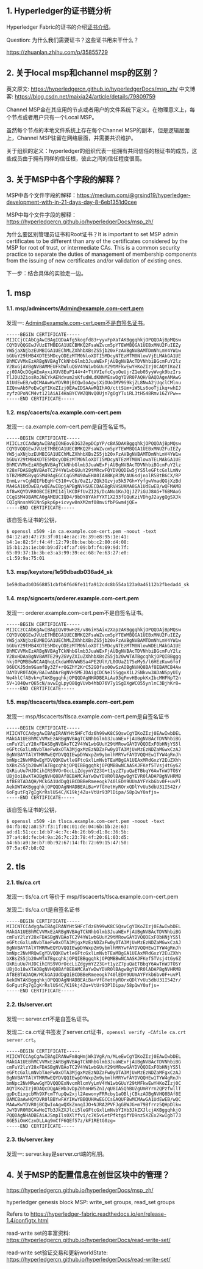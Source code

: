 ## 1. Hyperledger的证书链分析

Hyperledger Fabric的证书的介绍[证书介绍](https://www.cnblogs.com/preminem/p/7874710.html)。


Question: 为什么我们需要证书？这些证书用来干什么？


https://zhuanlan.zhihu.com/p/35855729



## 2. 关于local msp和channel msp的区别？

英文原文: https://hyperledgercn.github.io/hyperledgerDocs/msp_zh/
中文博客: https://blog.csdn.net/maixia24/article/details/79809759

Channel MSP金在其应用的节点或者用户的文件系统下定义。在物理意义上，每个节点或者用户只有一个Local MSP。

虽然每个节点的本地文件系统上存在每个Channel MSP的副本，但是逻辑层面上，Channel MSP驻留在网络层面，并需要共识维护。



关于组织的定义：hyperledger的组织代表一组拥有共同信任的根证书的成员，这些成员由于拥有同样的信任根，彼此之间的信任程度很高。






## 3. 关于MSP中各个字段的解释？

MSP中各个文件字段的解释：https://medium.com/@grsind19/hyperledger-development-with-in-21-days-day-8-6eb1351d0cee

MSP中每个文件字段的解释：https://hyperledgercn.github.io/hyperledgerDocs/msp_zh/

为什么要区别管理员证书和Root证书？It is important to set MSP admin certificates to be different than any of the certificates considered by the MSP for root of trust, or intermediate CAs. This is a common security practice to separate the duties of management of membership components from the issuing of new certificates and/or validation of existing ones.


下一步：结合具体的实验走一边。





## 1. msp


#### 1.1. msp/admincerts/Admin@example.com-cert.pem

发现一: Admin@example.com-cert.pem不是自签名证书。

```
-----BEGIN CERTIFICATE-----
MIICCjCCAbCgAwIBAgIQDaAfg5kogfd83+yyvFpXaTAKBggqhkjOPQQDAjBpMQsw
CQYDVQQGEwJVUzETMBEGA1UECBMKQ2FsaWZvcm5pYTEWMBQGA1UEBxMNU2FuIEZy
YW5jaXNjbzEUMBIGA1UEChMLZXhhbXBsZS5jb20xFzAVBgNVBAMTDmNhLmV4YW1w
bGUuY29tMB4XDTE5MDcyODEzMTM0NloXDTI5MDcyNTEzMTM0NlowVjELMAkGA1UE
BhMCVVMxEzARBgNVBAgTCkNhbGlmb3JuaWExFjAUBgNVBAcTDVNhbiBGcmFuY2lz
Y28xGjAYBgNVBAMMEUFkbWluQGV4YW1wbGUuY29tMFkwEwYHKoZIzj0CAQYIKoZI
zj0DAQcDQgAEmAyxiXUV8EuP144+4+TtXVIefcCyoOeUjrZ1eb05yyWvgk9bzIrs
TlJDU3ZiosRoJNCYkAENdvum2sKfudWLdKNNMEswDgYDVR0PAQH/BAQDAgeAMAwG
A1UdEwEB/wQCMAAwKwYDVR0jBCQwIoAgwjXiOUoIMV9S9kjZL8NwA2jUqclCMlnu
IZQnwAb5PoEwCgYIKoZIzj0EAwIDSAAwRQIhAO/cttSUm+iW5Ls6ooTjikq+whIJ
zyfzOPoNCM4vt121AiAI4HaBYCVWZQNvQ0Ujn7gOgYTuiRL3tHS48Rmv16ZYPw==
-----END CERTIFICATE-----
```



#### 1.2. msp/cacerts/ca.example.com-cert.pem

发现一: ca.example.com-cert.pem是自签名证书。

```
-----BEGIN CERTIFICATE-----
MIICLzCCAdWgAwIBAgIQNEovB3G3ZepDCpYP/cBA5DAKBggqhkjOPQQDAjBpMQsw
CQYDVQQGEwJVUzETMBEGA1UECBMKQ2FsaWZvcm5pYTEWMBQGA1UEBxMNU2FuIEZy
YW5jaXNjbzEUMBIGA1UEChMLZXhhbXBsZS5jb20xFzAVBgNVBAMTDmNhLmV4YW1w
bGUuY29tMB4XDTE5MDcyODEzMTM0NloXDTI5MDcyNTEzMTM0NlowaTELMAkGA1UE
BhMCVVMxEzARBgNVBAgTCkNhbGlmb3JuaWExFjAUBgNVBAcTDVNhbiBGcmFuY2lz
Y28xFDASBgNVBAoTC2V4YW1wbGUuY29tMRcwFQYDVQQDEw5jYS5leGFtcGxlLmNv
bTBZMBMGByqGSM49AgEGCCqGSM49AwEHA0IABBKpR3M/AU6sdjnolR5BtB6CX/RP
EnmLvrvCgNQIFbEqHrC510+vCb/0aZ1/ZQk3Gzvjo5k57Gh+YyfgwVmadQGjXzBd
MA4GA1UdDwEB/wQEAwIBpjAPBgNVHSUECDAGBgRVHSUAMA8GA1UdEwEB/wQFMAMB
Af8wKQYDVR0OBCIEIMI14jlKCDFfUvZI2S/DcANo1KnJQjJZ7iGUJ8AG+T6BMAoG
CCqGSM49BAMCA0gAMEUCIQD4/9bDY8YAkFYXT1X233fGQuKziVDhgJ2aygQgSXJk
CQIgNnsnW91NnSpkp6p+icvyw0nXM2mf08mvifbPGwm4jQE=
-----END CERTIFICATE-----
```

该自签名证书的公钥，

```shell
$ openssl x509 -in ca.example.com-cert.pem -noout -text
04:12:a9:47:73:3f:01:4e:ac:76:39:e8:95:1e:41:
b4:1e:82:5f:f4:4f:12:79:8b:be:bb:c2:80:d4:08:
15:b1:2a:1e:b0:b9:d7:4f:af:09:bf:f4:69:9d:7f:
65:09:37:1b:3b:e3:a3:99:39:ec:68:7e:63:27:e0:
c1:59:9a:75:01
```


#### 1.3. msp/keystore/1e59dbadb036ad4_sk

```
1e59dbadb03668851cbfb6f6d6fe11fa912cdc8b554a123a0a46112b2fbedad4_sk
```



#### 1.4. msp/signcerts/orderer.example.com-cert.pem

发现一: orderer.example.com-cert.pem不是自签名证书。

```
-----BEGIN CERTIFICATE-----
MIICCzCCAbKgAwIBAgIQV09wHzE/v86iHSAix2XapzAKBggqhkjOPQQDAjBpMQsw
CQYDVQQGEwJVUzETMBEGA1UECBMKQ2FsaWZvcm5pYTEWMBQGA1UEBxMNU2FuIEZy
YW5jaXNjbzEUMBIGA1UEChMLZXhhbXBsZS5jb20xFzAVBgNVBAMTDmNhLmV4YW1w
bGUuY29tMB4XDTE5MDcyODEzMTM0NloXDTI5MDcyNTEzMTM0NlowWDELMAkGA1UE
BhMCVVMxEzARBgNVBAgTCkNhbGlmb3JuaWExFjAUBgNVBAcTDVNhbiBGcmFuY2lz
Y28xHDAaBgNVBAMTE29yZGVyZXIuZXhhbXBsZS5jb20wWTATBgcqhkjOPQIBBggq
hkjOPQMBBwNCAAQhqLCkdaHNVWWBSa4PE2UlY/L0OUaZ175eMy5/l6HEzKuw6fof
96UCKJ5dm9GamfBy3Zf+rOGZhY2KrC52GOfao00wSzAOBgNVHQ8BAf8EBAMCB4Aw
DAYDVR0TAQH/BAIwADArBgNVHSMEJDAigCDCNeI5SggxX1L2SNkvw3ADaNSpyUIy
We4hlCfABvk+gTAKBggqhkjOPQQDAgNHADBEAiAa93qFmvHBopkKxIbcMHFNpT2n
5V+104QwrQ65cN/avwIgLpyQ8QgVUvb4hbD76V7y1SgDXgWCO55ynlnC3BjhKr8=
-----END CERTIFICATE-----
```



#### 1.5. msp/tlscacerts/tlsca.example.com-cert.pem

发现一: msp/tlscacerts/tlsca.example.com-cert.pem是自签名证书

```
-----BEGIN CERTIFICATE-----
MIICNTCCAdygAwIBAgIRANYHt5HFcTdz6h99wK8CSQswCgYIKoZIzj0EAwIwbDEL
MAkGA1UEBhMCVVMxEzARBgNVBAgTCkNhbGlmb3JuaWExFjAUBgNVBAcTDVNhbiBG
cmFuY2lzY28xFDASBgNVBAoTC2V4YW1wbGUuY29tMRowGAYDVQQDExF0bHNjYS5l
eGFtcGxlLmNvbTAeFw0xOTA3MjgxMzEzNDZaFw0yOTA3MjUxMzEzNDZaMGwxCzAJ
BgNVBAYTAlVTMRMwEQYDVQQIEwpDYWxpZm9ybmlhMRYwFAYDVQQHEw1TYW4gRnJh
bmNpc2NvMRQwEgYDVQQKEwtleGFtcGxlLmNvbTEaMBgGA1UEAxMRdGxzY2EuZXhh
bXBsZS5jb20wWTATBgcqhkjOPQIBBggqhkjOPQMBBwNCAASKJFKef5TVsj4tGy6Z
QkRiuUu7HJDCihIRS9VOrOccLiZdgymYZ23G+t1yzZ7puQaETBbqY6AwTnWJTOSY
UBjOo18wXTAOBgNVHQ8BAf8EBAMCAaYwDwYDVR0lBAgwBgYEVR0lADAPBgNVHRMB
Af8EBTADAQH/MCkGA1UdDgQiBCDBBeRmeeogk740lEDY9UUmAYFYkb6bv0F+uvPl
AekOWTAKBggqhkjOPQQDAgNHADBEAiBa+VfGYetHyROrxQDlYvUu5dbU31I542r/
6oFgutFq7gIgKrRslUS4C/K19kj4Zu+VtUr93PlDipa/58p1wY0afjs=
-----END CERTIFICATE-----
```

该自签名证书的公钥，

```shell
$ openssl x509 -in tlsca.example.com-cert.pem -noout -text
04:fb:02:a8:57:f3:1f:0c:01:de:04:6b:bb:2e:63:
ad:d1:51:cc:1d:b7:4c:7c:4b:26:b9:d1:8c:36:5b:
37:a4:8d:fe:b4:9a:26:7c:23:78:4f:20:61:03:d5:
a4:6b:a9:3e:b7:0b:92:67:14:fb:72:69:15:47:50:
07:5a:67:b8:02
```



## 2. tls

#### 2.1. tls/ca.crt

发现一: tls/ca.crt 等价于 msp/tlscacerts/tlsca.example.com-cert.pem

发现二: tls/ca.crt是自签名证书

```
-----BEGIN CERTIFICATE-----
MIICNTCCAdygAwIBAgIRANYHt5HFcTdz6h99wK8CSQswCgYIKoZIzj0EAwIwbDEL
MAkGA1UEBhMCVVMxEzARBgNVBAgTCkNhbGlmb3JuaWExFjAUBgNVBAcTDVNhbiBG
cmFuY2lzY28xFDASBgNVBAoTC2V4YW1wbGUuY29tMRowGAYDVQQDExF0bHNjYS5l
eGFtcGxlLmNvbTAeFw0xOTA3MjgxMzEzNDZaFw0yOTA3MjUxMzEzNDZaMGwxCzAJ
BgNVBAYTAlVTMRMwEQYDVQQIEwpDYWxpZm9ybmlhMRYwFAYDVQQHEw1TYW4gRnJh
bmNpc2NvMRQwEgYDVQQKEwtleGFtcGxlLmNvbTEaMBgGA1UEAxMRdGxzY2EuZXhh
bXBsZS5jb20wWTATBgcqhkjOPQIBBggqhkjOPQMBBwNCAASKJFKef5TVsj4tGy6Z
QkRiuUu7HJDCihIRS9VOrOccLiZdgymYZ23G+t1yzZ7puQaETBbqY6AwTnWJTOSY
UBjOo18wXTAOBgNVHQ8BAf8EBAMCAaYwDwYDVR0lBAgwBgYEVR0lADAPBgNVHRMB
Af8EBTADAQH/MCkGA1UdDgQiBCDBBeRmeeogk740lEDY9UUmAYFYkb6bv0F+uvPl
AekOWTAKBggqhkjOPQQDAgNHADBEAiBa+VfGYetHyROrxQDlYvUu5dbU31I542r/
6oFgutFq7gIgKrRslUS4C/K19kj4Zu+VtUr93PlDipa/58p1wY0afjs=
-----END CERTIFICATE-----
```




#### 2.2. tls/server.crt

发现一: server.crt不是自签名证书。

发现二: ca.crt证书签发了server.crt证书，`openssl verify -CAfile ca.crt server.crt`。

```
-----BEGIN CERTIFICATE-----
MIICWTCCAgCgAwIBAgIRANwFm8qHmjWk1VgR/n/MLeEwCgYIKoZIzj0EAwIwbDEL
MAkGA1UEBhMCVVMxEzARBgNVBAgTCkNhbGlmb3JuaWExFjAUBgNVBAcTDVNhbiBG
cmFuY2lzY28xFDASBgNVBAoTC2V4YW1wbGUuY29tMRowGAYDVQQDExF0bHNjYS5l
eGFtcGxlLmNvbTAeFw0xOTA3MjgxMzEzNDZaFw0yOTA3MjUxMzEzNDZaMFgxCzAJ
BgNVBAYTAlVTMRMwEQYDVQQIEwpDYWxpZm9ybmlhMRYwFAYDVQQHEw1TYW4gRnJh
bmNpc2NvMRwwGgYDVQQDExNvcmRlcmVyLmV4YW1wbGUuY29tMFkwEwYHKoZIzj0C
AQYIKoZIzj0DAQcDQgAEWb3vDpZ0hnHW5ZnI/qU8IA5QhBUZgUmRYrn2QPzfwllT
gpDcEixgcbMh9XFcmTYupQw2xjl2AewonyFRRcby1aOBljCBkzAOBgNVHQ8BAf8E
BAMCBaAwHQYDVR0lBBYwFAYIKwYBBQUHAwEGCCsGAQUFBwMCMAwGA1UdEwEB/wQC
MAAwKwYDVR0jBCQwIoAgwQXkZnnqIJO+NJRA2PVFJgGBWJG+m79Bfrrz5QHpDlkw
JwYDVR0RBCAwHoITb3JkZXJlci5leGFtcGxlLmNvbYIHb3JkZXJlcjAKBggqhkjO
PQQDAgNHADBEAiAJSmpIls0XlYfvi/c7K5vGetPfktgifYD9nz5XZEx2kwIgbT73
8GE5iOmKCznDLLAg9mCfF6QEf57z/kF1REtG0zg=
-----END CERTIFICATE-----
```

#### 2.3. tls/server.key

发现一: server.key是server.crt端的私钥。














## 4. 关于MSP的配置信息在创世区块中的管理？

https://hyperledgercn.github.io/hyperledgerDocs/msp_zh/

hyperledger genesis block MSP: write_set groups, read_set groups

Refers to https://hyperledger-fabric.readthedocs.io/en/release-1.4/configtx.html

read-write set的丰富资料: https://hyperledgercn.github.io/hyperledgerDocs/read-write-set/

read-write set验证交易和更新worldState: https://hyperledgercn.github.io/hyperledgerDocs/read-write-set/


